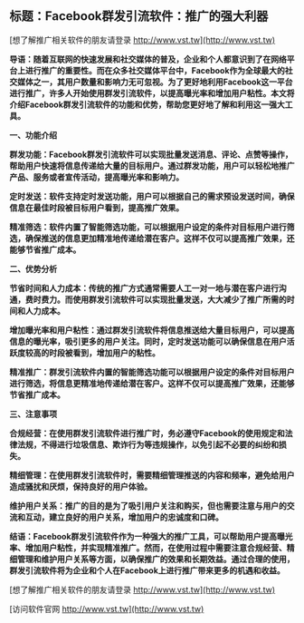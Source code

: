 ## **标题：Facebook群发引流软件：推广的强大利器**

[想了解推广相关软件的朋友请登录 http://www.vst.tw](http://www.vst.tw)

**导语：随着互联网的快速发展和社交媒体的普及，企业和个人都意识到了在网络平台上进行推广的重要性。而在众多社交媒体平台中，Facebook作为全球最大的社交媒体之一，其用户数量和影响力无可忽视。为了更好地利用Facebook这一平台进行推广，许多人开始使用群发引流软件，以提高曝光率和增加用户粘性。本文将介绍Facebook群发引流软件的功能和优势，帮助您更好地了解和利用这一强大工具。**

**一、功能介绍**

**群发功能：Facebook群发引流软件可以实现批量发送消息、评论、点赞等操作，帮助用户快速将信息传递给大量的目标用户。通过群发功能，用户可以轻松地推广产品、服务或者宣传活动，提高曝光率和影响力。**

**定时发送：软件支持定时发送功能，用户可以根据自己的需求预设发送时间，确保信息在最佳时段被目标用户看到，提高推广效果。**

**精准筛选：软件内置了智能筛选功能，可以根据用户设定的条件对目标用户进行筛选，确保推送的信息更加精准地传递给潜在客户。这样不仅可以提高推广效果，还能够节省推广成本。**

**二、优势分析**

**节省时间和人力成本：传统的推广方式通常需要人工一对一地与潜在客户进行沟通，费时费力。而使用群发引流软件可以实现批量发送，大大减少了推广所需的时间和人力成本。**

**增加曝光率和用户粘性：通过群发引流软件将信息推送给大量目标用户，可以提高信息的曝光率，吸引更多的用户关注。同时，定时发送功能可以确保信息在用户活跃度较高的时段被看到，增加用户的粘性。**

**精准推广：群发引流软件内置的智能筛选功能可以根据用户设定的条件对目标用户进行筛选，将信息更精准地传递给潜在客户。这样不仅可以提高推广效果，还能够节省推广成本。**

**三、注意事项**

**合规经营：在使用群发引流软件进行推广时，务必遵守Facebook的使用规定和法律法规，不得进行垃圾信息、欺诈行为等违规操作，以免引起不必要的纠纷和损失。**

**精细管理：在使用群发引流软件时，需要精细管理推送的内容和频率，避免给用户造成骚扰和厌烦，保持良好的用户体验。**

**维护用户关系：推广的目的是为了吸引用户关注和购买，但也需要注意与用户的交流和互动，建立良好的用户关系，增加用户的忠诚度和口碑。**

**结语：Facebook群发引流软件作为一种强大的推广工具，可以帮助用户提高曝光率、增加用户粘性，并实现精准推广。然而，在使用过程中需要注意合规经营、精细管理和维护用户关系等方面，以确保推广的效果和长期效益。通过合理的使用，群发引流软件将为企业和个人在Facebook上进行推广带来更多的机遇和收益。**

[想了解推广相关软件的朋友请登录 http://www.vst.tw](http://www.vst.tw)


[访问软件官网 http://www.vst.tw](http://www.vst.tw)
